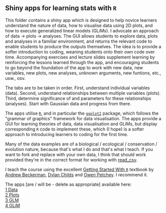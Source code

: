 ## Shiny apps for learning stats with `R`  

This folder contains a shiny app which is designed to help novice learners
understand the nature of data, how to visualise data using 2D plots, and how 
to execute generalized linear models (GLiMs). I advocate an approach of 
data -> plots -> analyses. 
The GUI allows students to explore data, plots and analyses in a familiar 
environment, and returns the relevant code to enable students to produce the 
outputs themselves. The idea is to provide a softer introduction to coding,
weaning students onto their own code over time. Accompanying exercises and 
lecture slides supplement learning by reinforcing the lessons learned through
the app, and encouraging students to go beyond the foundation of the app to work 
with new data, new variables, new plots, new analyses, unknown arguments, 
new funtions, etc., usw., osv. 
 
The tabs are to be taken in order. First, understand individual variables 
(data). Second, understand relationships between multiple variables (plots). 
Third, determine significance of and parameters for these relationships 
(analyses). Start with Gaussian data and progress from there. 

The apps utilise [`R`](https://www.R-project.org), and in particular the 
[`ggplot2`](https://en.wikipedia.org/wiki/Ggplot2) 
package, which follows the "grammar of graphics" framework for data 
visualisation. The apps provide a GUI for learning theories of data, data 
visualisation and GLiMs, but display corresponding `R` code to implement these, 
which (I hope) is a softer approach to introducing learners to coding for the 
first time.  

Many of the data examples are of a biological / ecological / conservation / 
evolution nature, because that's what I do and that's what I teach. If you 
want to fork and replace with your own data, I think that should work 
provided they're in the correct format for working with 
[read_csv](https://readr.tidyverse.org/reference/read_delim.html).  

I teach the course using the excellent 
[Getting Started With `R`](https://global.oup.com/academic/product/getting-started-with-r-9780198787846?cc=us&lang=en&)
textbook by
[Andrew Beckerman](https://github.com/andbeck),
[Dylan Childs](https://github.com/dzchilds) and 
[Owen Petchey](https://github.com/opetchey).
I recommend it.

The apps [are / will be - delete as appropriate] available here:  
[1 Data](https://iainmstott.shinyapps.io/UnderstandingData)  
[2 Plots](https://iainmstott.shinyapps.io/UnderstandingPlots)  
[3 GLM](https://iainmstott.shinyapps.io/UnderstandingGLM)  
[4 GLiM](https://iainmstott.shinyapps.io/UnderstandingGLiM)  
